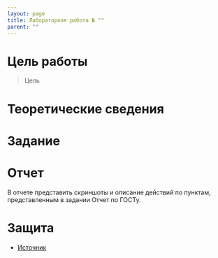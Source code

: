 ```yaml
---
layout: page
title: Лабораторная работа № ""
parent: ""
---
```



# Цель работы
> Цель

# Теоретические сведения

# Задание

# Отчет
В отчете представить скриншоты и описание действий по пунктам, представленным в задании
Отчет по ГОСТу.

# Защита
* [Источник]()
